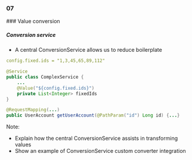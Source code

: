 
<h3 class="chapter-number">07</h3>
### Value conversion

##### Conversion service

* A central ConversionService allows us to reduce boilerplate 

```yaml
config.fixed.ids = "1,3,45,65,89,112"
```

```Java
@Service
public class ComplexService {
    ...
    @Value("${config.fixed.ids}")
    private List<Integer> fixedIds
}
```

```Java
@RequestMapping(...)
public UserAccount getUserAccount(@PathParam("id") Long id) {...}
```

Note:

* Explain how the central ConversionService assists in transforming values
* Show an example of ConversionService custom converter integration
